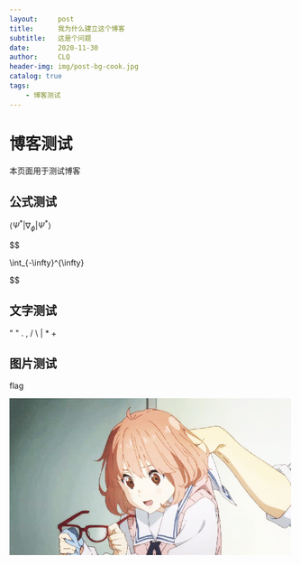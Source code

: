 ```yaml
---
layout:     post
title:      我为什么建立这个博客
subtitle:   这是个问题
date:       2020-11-30
author:     CLQ
header-img: img/post-bg-cook.jpg
catalog: true
tags:
    - 博客测试
---
```


# 博客测试

本页面用于测试博客

## 公式测试

$\left  \langle \Psi^* \lvert \nabla_\phi \lvert \Psi^* \right \rangle$


$$

\int_{-\infty}^{\infty}

$$

## 文字测试

" " . , / \ | * +

## 图片测试


flag

![](https://github.com/clq9920/clq9920.github.io/blob/master/img/%E5%8D%9A%E5%AE%A2%E6%B5%8B%E8%AF%95/gif.gif)


